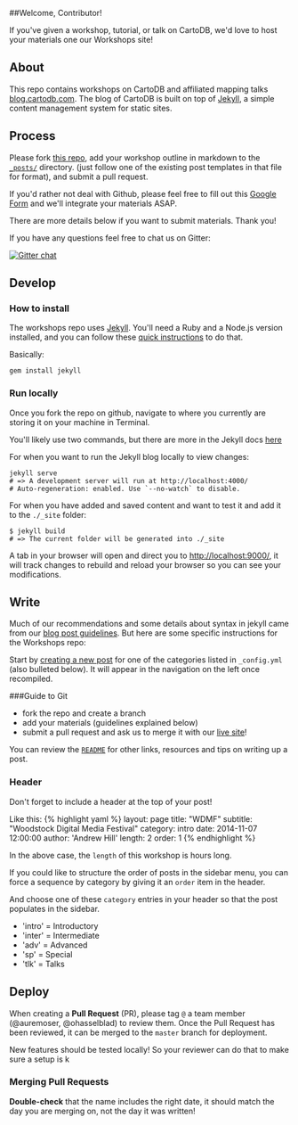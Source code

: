 ##Welcome, Contributor!

If you've given a workshop, tutorial, or talk on CartoDB, we'd love to host your materials one our Workshops site!

## About

This repo contains workshops on CartoDB and affiliated mapping talks [blog.cartodb.com](http://cartodb.com/). The blog of CartoDB is built on top of [Jekyll](http://jekyllrb.com/), a simple content management system for static sites.


## Process
Please fork [this repo](https://github.com/ohasselblad/workshops), add your workshop outline in markdown to the [`_posts/`](https://github.com/ohasselblad/workshops/tree/master/_posts) directory. (just follow one of the existing post templates in that file for format), and submit a pull request.

If you'd rather not deal with Github, please feel free to fill out this [Google Form](https://docs.google.com/forms/d/1aRVYb1gQEii0MjMSXWUtoWlMPmBLO07AEh9zCabiDrA/edit?usp=sharing) and we'll integrate your materials ASAP.

There are more details below if you want to submit materials. Thank you!

If you have any questions feel free to chat us on Gitter:

[![Gitter chat](https://badges.gitter.im/gitterHQ/gitter.png)](https://gitter.im/ohasselblad/workshops)

## Develop

### How to install

The workshops repo uses [Jekyll](http://jekyllrb.com/). You'll need a Ruby and a Node.js version installed, and you can follow these [quick instructions](http://jekyllrb.com/docs/installation/) to do that.

Basically:

```
gem install jekyll
```

### Run locally

Once you fork the repo on github, navigate to where you currently are storing it on your machine in Terminal.

You'll likely use two commands, but there are more in the Jekyll docs [here](http://jekyllrb.com/docs/usage/)

For when you want to run the Jekyll blog locally to view changes:

```
jekyll serve
# => A development server will run at http://localhost:4000/
# Auto-regeneration: enabled. Use `--no-watch` to disable.
```

For when you have added and saved content and want to test it and add it to the `./_site` folder:

```
$ jekyll build
# => The current folder will be generated into ./_site
```

A tab in your browser will open and direct you to [http://localhost:9000/](http://localhost:9000/), it will track changes to rebuild and reload your browser so you can see your modifications.


## Write

Much of our recommendations and some details about syntax in jekyll came from our [blog post guidelines](https://github.com/CartoDB/blog/wiki/Blog-post-guidelines). But here are some specific instructions for the Workshops repo:

Start by [creating a new post](http://jekyllrb.com/docs/posts/) for one of the categories listed in `_config.yml` (also bulleted below). It will appear in the navigation on the left once recompiled. 

###Guide to Git
* fork the repo and create a branch
* add your materials (guidelines explained below)
* submit a pull request and ask us to merge it with our [live site](ohasselblad.github.io/workshops)!

You can review the [`README`](https://github.com/ohasselblad/workshops/blob/master/README.md) for other links, resources and tips on writing up a post.

### Header
Don't forget to include a header at the top of your post!

Like this:
{% highlight yaml %}
layout: page
title: "WDMF"
subtitle: "Woodstock Digital Media Festival"
category: intro
date: 2014-11-07 12:00:00
author: 'Andrew Hill'
length: 2
order: 1
{% endhighlight %}

In the above case, the `length` of this workshop is hours long.

If you could like to structure the order of posts in the sidebar menu, you can force a sequence by category by giving it an `order` item in the header.

And choose one of these `category` entries in your header so that the post populates in the sidebar.

* 'intro' = Introductory
* 'inter' = Intermediate
* 'adv' = Advanced
* 'sp' = Special
* 'tlk' = Talks

## Deploy

When creating a **Pull Request** (PR), please tag `@` a team member (@auremoser, @ohasselblad) to review them. Once the Pull Request has been reviewed, it can be merged to the `master` branch for deployment.

New features should be tested locally! So your reviewer can do that to make sure a setup is k

### Merging Pull Requests

**Double-check** that the name includes the right date, it should match the day you are merging on, not the day it was written!
